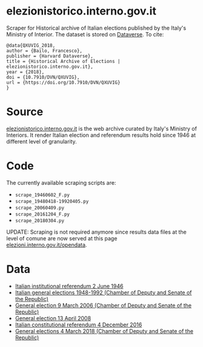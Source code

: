 # elezionistorico.interno.gov.it

Scraper for Historical archive of Italian elections published by the Italy's Ministry of Interior. The dataset is stored on [Dataverse](https://doi.org/10.7910/DVN/QXUVIG). To cite:

```
@data{QXUVIG_2018,
author = {Bailo, Francesco},
publisher = {Harvard Dataverse},
title = {Historical Archive of Elections | elezionistorico.interno.gov.it},
year = {2018},
doi = {10.7910/DVN/QXUVIG},
url = {https://doi.org/10.7910/DVN/QXUVIG}
}
```

# Source

[elezionistorico.interno.gov.it](http://elezionistorico.interno.gov.it/index.php?tpel=C&dtel=04/03/2018) is the web archive curated by Italy's Ministry of Interiors. It render Italian election and referendum results hold since 1946 at different level of granularity. 

# Code

The currently available scraping scripts are:
* `scrape_19460602_F.py`
* `scrape_19480418-19920405.py`
* `scrape_20060409.py`
* `scrape_20161204_F.py`
* `scrape_20180304.py`

UPDATE: Scraping is not required anymore since results data files at the level of comune are now served at this page [elezioni.interno.gov.it/opendata](https://elezioni.interno.gov.it/opendata). 


# Data
* [Italian institutional referendum 2 June 1946](open_details_19460602_F.md)
* [Italian general elections 1948-1992 (Chamber of Deputy and Senate of the Republic)](open_details_19480418-19920405.md)
* [General election 9 March 2006 (Chamber of Deputy and Senate of the Republic)](open_details_20060409.md)
* [General election 13 April 2008](open_details_20080413.md)
* [Italian constitutional referendum 4 December 2016](open_details_20161204_F.md)
* [General elections 4 March 2018 (Chamber of Deputy and Senate of the Republic)](open_details_20180304.md)


